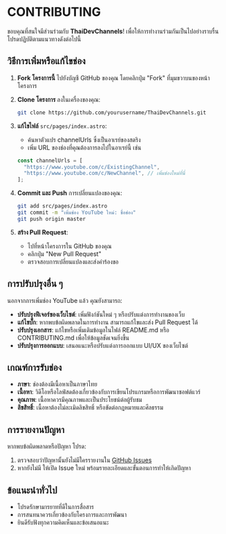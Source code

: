 # CONTRIBUTING

ขอบคุณที่สนใจมีส่วนร่วมกับ **ThaiDevChannels**! เพื่อให้การทำงานร่วมกันเป็นไปอย่างราบรื่น โปรดปฏิบัติตามแนวทางดังต่อไปนี้

## วิธีการเพิ่มหรือแก้ไขช่อง

1. **Fork โครงการนี้** ไปยังบัญชี GitHub ของคุณ โดยคลิกปุ่ม "Fork" ที่มุมขวาบนของหน้าโครงการ
2. **Clone โครงการ** ลงในเครื่องของคุณ:

   ```bash
   git clone https://github.com/yourusername/ThaiDevChannels.git
   ```

3. **แก้ไขไฟล์** `src/pages/index.astro`:

   - ค้นหาตัวแปร channelUrls ซึ่งเป็นอาเรย์ของสตริง
   - เพิ่ม URL ของช่องที่คุณต้องการลงไปในอาเรย์นี้ เช่น

   ```javascript
   const channelUrls = [
     "https://www.youtube.com/c/ExistingChannel",
     "https://www.youtube.com/c/NewChannel", // เพิ่มช่องใหม่ที่นี่
   ];
   ```

4. **Commit และ Push** การเปลี่ยนแปลงของคุณ:

   ```bash
   git add src/pages/index.astro
   git commit -m "เพิ่มช่อง YouTube ใหม่: ชื่อช่อง"
   git push origin master
   ```

5. **สร้าง Pull Request**:
   - ไปที่หน้าโครงการใน GitHub ของคุณ
   - คลิกปุ่ม "New Pull Request"
   - ตรวจสอบการเปลี่ยนแปลงและส่งคำร้องขอ

## การปรับปรุงอื่น ๆ

นอกจากการเพิ่มช่อง YouTube แล้ว คุณยังสามารถ:

- **ปรับปรุงฟีเจอร์ของเว็บไซต์**: เพิ่มฟังก์ชันใหม่ ๆ หรือปรับแต่งการทำงานของเว็บ
- **แก้ไขบั๊ก**: หากพบข้อผิดพลาดในการทำงาน สามารถแก้ไขและส่ง Pull Request ได้
- **ปรับปรุงเอกสาร**: แก้ไขหรือเพิ่มเติมข้อมูลในไฟล์ README.md หรือ CONTRIBUTING.md เพื่อให้ข้อมูลชัดเจนยิ่งขึ้น
- **ปรับปรุงการออกแบบ**: เสนอแนะหรือปรับแต่งการออกแบบ UI/UX ของเว็บไซต์

## เกณฑ์การรับช่อง

- **ภาษา**: ช่องต้องมีเนื้อหาเป็นภาษาไทย
- **เนื้อหา**: วิดีโอหรือไลฟ์สดต้องเกี่ยวข้องกับการเขียนโปรแกรมหรือการพัฒนาซอฟต์แวร์
- **คุณภาพ**: เนื้อหาควรมีคุณภาพและเป็นประโยชน์ต่อผู้รับชม
- **ลิขสิทธิ์**: เนื้อหาต้องไม่ละเมิดลิขสิทธิ์ หรือขัดต่อกฎหมายและศีลธรรม

## การรายงานปัญหา

หากพบข้อผิดพลาดหรือปัญหา โปรด:

1. ตรวจสอบว่าปัญหานั้นยังไม่มีใครรายงานใน [GitHub Issues](https://github.com/weeix/thaidevchannels/issues)
2. หากยังไม่มี ให้เปิด Issue ใหม่ พร้อมรายละเอียดและขั้นตอนการทำให้เกิดปัญหา

## ข้อแนะนำทั่วไป

- โปรดรักษามารยาทที่ดีในการสื่อสาร
- การสนทนาควรเกี่ยวข้องกับโครงการและการพัฒนา
- ยินดีรับฟังทุกความคิดเห็นและข้อเสนอแนะ
